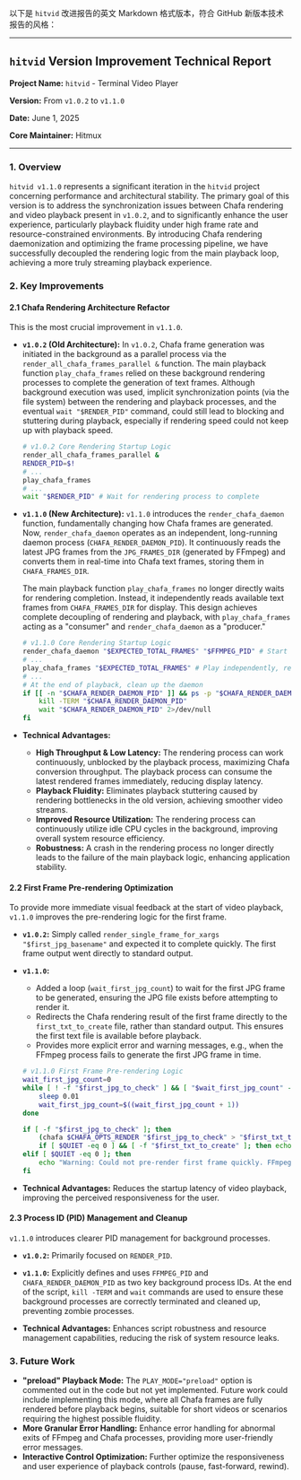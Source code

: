 以下是 `hitvid` 改进报告的英文 Markdown 格式版本，符合 GitHub 新版本技术报告的风格：

---

## `hitvid` Version Improvement Technical Report

**Project Name:** `hitvid` - Terminal Video Player

**Version:** From `v1.0.2` to `v1.1.0`

**Date:** June 1, 2025

**Core Maintainer:** Hitmux

---

### 1. Overview

`hitvid v1.1.0` represents a significant iteration in the `hitvid` project concerning performance and architectural stability. The primary goal of this version is to address the synchronization issues between Chafa rendering and video playback present in `v1.0.2`, and to significantly enhance the user experience, particularly playback fluidity under high frame rate and resource-constrained environments. By introducing Chafa rendering daemonization and optimizing the frame processing pipeline, we have successfully decoupled the rendering logic from the main playback loop, achieving a more truly streaming playback experience.

### 2. Key Improvements

#### 2.1 Chafa Rendering Architecture Refactor

This is the most crucial improvement in `v1.1.0`.

* **`v1.0.2` (Old Architecture):**
    In `v1.0.2`, Chafa frame generation was initiated in the background as a parallel process via the `render_all_chafa_frames_parallel &` function. The main playback function `play_chafa_frames` relied on these background rendering processes to complete the generation of text frames. Although background execution was used, implicit synchronization points (via the file system) between the rendering and playback processes, and the eventual `wait "$RENDER_PID"` command, could still lead to blocking and stuttering during playback, especially if rendering speed could not keep up with playback speed.

    ```bash
    # v1.0.2 Core Rendering Startup Logic
    render_all_chafa_frames_parallel &
    RENDER_PID=$!
    # ...
    play_chafa_frames
    # ...
    wait "$RENDER_PID" # Wait for rendering process to complete
    ```

* **`v1.1.0` (New Architecture):**
    `v1.1.0` introduces the `render_chafa_daemon` function, fundamentally changing how Chafa frames are generated. Now, `render_chafa_daemon` operates as an independent, long-running daemon process (`CHAFA_RENDER_DAEMON_PID`). It continuously reads the latest JPG frames from the `JPG_FRAMES_DIR` (generated by FFmpeg) and converts them in real-time into Chafa text frames, storing them in `CHAFA_FRAMES_DIR`.

    The main playback function `play_chafa_frames` no longer directly waits for rendering completion. Instead, it independently reads available text frames from `CHAFA_FRAMES_DIR` for display. This design achieves complete decoupling of rendering and playback, with `play_chafa_frames` acting as a "consumer" and `render_chafa_daemon` as a "producer."

    ```bash
    # v1.1.0 Core Rendering Startup Logic
    render_chafa_daemon "$EXPECTED_TOTAL_FRAMES" "$FFMPEG_PID" # Start the daemon
    # ...
    play_chafa_frames "$EXPECTED_TOTAL_FRAMES" # Play independently, reading from files output by the daemon
    # ...
    # At the end of playback, clean up the daemon
    if [[ -n "$CHAFA_RENDER_DAEMON_PID" ]] && ps -p "$CHAFA_RENDER_DAEMON_PID" > /dev/null; then
        kill -TERM "$CHAFA_RENDER_DAEMON_PID"
        wait "$CHAFA_RENDER_DAEMON_PID" 2>/dev/null
    fi
    ```

* **Technical Advantages:**
    * **High Throughput & Low Latency:** The rendering process can work continuously, unblocked by the playback process, maximizing Chafa conversion throughput. The playback process can consume the latest rendered frames immediately, reducing display latency.
    * **Playback Fluidity:** Eliminates playback stuttering caused by rendering bottlenecks in the old version, achieving smoother video streams.
    * **Improved Resource Utilization:** The rendering process can continuously utilize idle CPU cycles in the background, improving overall system resource efficiency.
    * **Robustness:** A crash in the rendering process no longer directly leads to the failure of the main playback logic, enhancing application stability.

#### 2.2 First Frame Pre-rendering Optimization

To provide more immediate visual feedback at the start of video playback, `v1.1.0` improves the pre-rendering logic for the first frame.

* **`v1.0.2`:** Simply called `render_single_frame_for_xargs "$first_jpg_basename"` and expected it to complete quickly. The first frame output went directly to standard output.
* **`v1.1.0`:**
    * Added a loop (`wait_first_jpg_count`) to wait for the first JPG frame to be generated, ensuring the JPG file exists before attempting to render it.
    * Redirects the Chafa rendering result of the first frame directly to the `first_txt_to_create` file, rather than standard output. This ensures the first text file is available before playback.
    * Provides more explicit error and warning messages, e.g., when the FFmpeg process fails to generate the first JPG frame in time.

    ```bash
    # v1.1.0 First Frame Pre-rendering Logic
    wait_first_jpg_count=0
    while [ ! -f "$first_jpg_to_check" ] && [ "$wait_first_jpg_count" -lt 50 ] && [[ -n "$FFMPEG_PID" ]] && ps -p "$FFMPEG_PID" >/dev/null; do
        sleep 0.01
        wait_first_jpg_count=$((wait_first_jpg_count + 1))
    done

    if [ -f "$first_jpg_to_check" ]; then
        (chafa $CHAFA_OPTS_RENDER "$first_jpg_to_check" > "$first_txt_to_create")
        if [ $QUIET -eq 0 ] && [ -f "$first_txt_to_create" ]; then echo "First frame pre-rendered to $first_txt_to_create."; fi
    elif [ $QUIET -eq 0 ]; then
        echo "Warning: Could not pre-render first frame quickly. FFmpeg PID: ${FFMPEG_PID:-N/A}. File: $first_jpg_to_check"
    fi
    ```

* **Technical Advantages:** Reduces the startup latency of video playback, improving the perceived responsiveness for the user.

#### 2.3 Process ID (PID) Management and Cleanup

`v1.1.0` introduces clearer PID management for background processes.

* **`v1.0.2`:** Primarily focused on `RENDER_PID`.
* **`v1.1.0`:** Explicitly defines and uses `FFMPEG_PID` and `CHAFA_RENDER_DAEMON_PID` as two key background process IDs. At the end of the script, `kill -TERM` and `wait` commands are used to ensure these background processes are correctly terminated and cleaned up, preventing zombie processes.

* **Technical Advantages:** Enhances script robustness and resource management capabilities, reducing the risk of system resource leaks.

### 3. Future Work

* **"preload" Playback Mode:** The `PLAY_MODE="preload"` option is commented out in the code but not yet implemented. Future work could include implementing this mode, where all Chafa frames are fully rendered before playback begins, suitable for short videos or scenarios requiring the highest possible fluidity.
* **More Granular Error Handling:** Enhance error handling for abnormal exits of FFmpeg and Chafa processes, providing more user-friendly error messages.
* **Interactive Control Optimization:** Further optimize the responsiveness and user experience of playback controls (pause, fast-forward, rewind).
